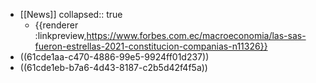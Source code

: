- [[News]]
  collapsed:: true
	- {{renderer :linkpreview,https://www.forbes.com.ec/macroeconomia/las-sas-fueron-estrellas-2021-constitucion-companias-n11326}}
- ((61cde1aa-c470-4886-99e5-9924ff01d237))
- ((61cde1eb-b7a6-4d43-8187-c2b5d42f4f5a))